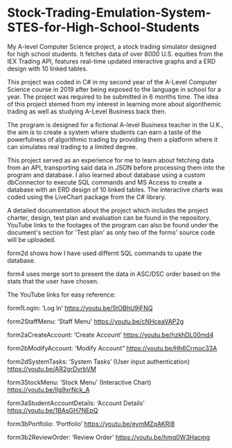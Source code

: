 # Stock-Trading-Emulation-System-STES-for-High-School-Students
My A-level Computer Science project, a stock trading simulator designed for high school students. It fetches data of over 8000 U.S. equities from the IEX Trading API, features real-time updated interactive graphs and a ERD design with 10 linked tables.

This project was coded in C# in my second year of the A-Level Computer Science course in 2019 after being exposed to the language in school for a year.
The project was required to be submitted in 6 months time.
The idea of this project stemed from my interest in learning more about algorithemic trading as well as studying A-Level Business back then. 

The program is designed for a fictional A-level Business teacher in the U.K., the aim is to create a system where students can earn a taste of the powerfulness of algorithmic trading by providing them a platform where it can simulates real trading to a limited degree.

This project served as an experience for me to learn about fetching data from an API, transporting said data in JSON before processing them into the program and database.
I also learned about database using a custom dbConnector to execute SQL commands and MS Access to create a database with an ERD design of 10 linked tables.
The interactive charts was coded using the LiveChart package from the C# library.

A detailed documentation about the project which includes the project charter, design, test plan and evaluation can be found in the repository. 
YouTube links to the footages of the program can also be found under the document's section for 'Test plan' as only two of the forms' source code will be uploaded.

form2d shows how I have used differnt SQL commands to upate the database.

form4 uses merge sort to present the data in ASC/DSC order based on the stats that the user have chosen.



The YouTube links for easy reference:

form1Login: ‘Log In’
https://youtu.be/5tOBhU9jFNQ

form2StaffMenu: ‘Staff Menu’
https://youtu.be/cNHceaVAP2g

form2aCreateAccount: ‘Create Account’
https://youtu.be/hzkhDL00md4

form2bModifyAccount: ‘Modify Account”
https://youtu.be/Hh6Crmoc33A

form2dSystemTasks: ‘System Tasks’ (User input authentication)
https://youtu.be/AR2grDvrbVM

form3StockMenu: ‘Stock Menu’ (Interactive Chart)
https://youtu.be/Ilg9xrNck_A

form3aStudentAccountDetails: ‘Account Details’
https://youtu.be/1BAsGH7NEpQ

form3bPortfolio: ‘Portfolio’
https://youtu.be/eymMZqAKRI8

form3b2ReviewOrder: ‘Review Order’
https://youtu.be/hmq0W3Hacmg
